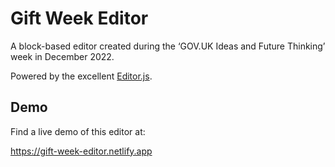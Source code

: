 # Gift Week Editor

A block-based editor created during the ‘GOV.UK Ideas and Future Thinking’ week in December 2022.

Powered by the excellent [Editor.js](https://editorjs.io/).

## Demo

Find a live demo of this editor at:

https://gift-week-editor.netlify.app

